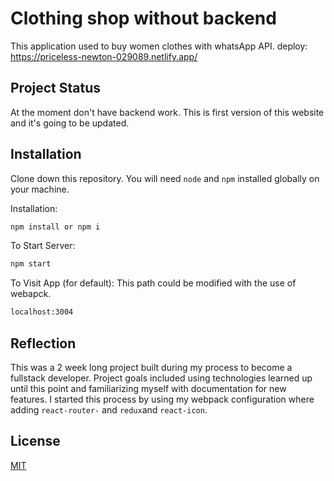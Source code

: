 # Clothing shop without backend
This application used to buy women clothes with whatsApp API.
deploy: https://priceless-newton-029089.netlify.app/

## Project Status
At the moment don't have backend work. This is first version of this website and it's going to be updated.

## Installation
Clone down this repository. You will need `node` and `npm` installed globally on your machine.  

Installation:

```bash 
npm install or npm i
```   
To Start Server:
```bash 
npm start
``` 
To Visit App
(for default): This path could be modified with the use of webapck.
```bash 
localhost:3004
``` 
## Reflection
This was a 2 week long project built during my process to become a fullstack developer. Project goals included using technologies learned up until this point and familiarizing myself with documentation for new features.
I started this process by using my webpack configuration where adding `react-router-` and `redux`and `react-icon`.  

## License
[MIT](https://choosealicense.com/licenses/mit/)

